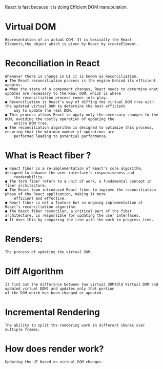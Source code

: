 React is fast because it is doing Efficient DOM manupulation.

# Virtual DOM 
    Representation of an actual DOM. It is besically the React Elements,the object which is given by React by createElement.

# Reconciliation in React 
    Whenever there is change in UI it is known as Reconciliation.
    ● The React reconciliation process is the engine behind its efficient updates. 
    ● When the state of a component changes, React needs to determine what updates are necessary to the Real DOM, which is where 
        the reconciliation process comes into play. 
    ● Reconciliation is React’s way of diffing the virtual DOM tree with the updated virtual DOM to determine the most efficient 
        way to update the real DOM. 
    ● This process allows React to apply only the necessary changes to the DOM, avoiding the costly operation of updating the 
        entire DOM tree. 
    ● The reconciliation algorithm is designed to optimize this process, ensuring that the minimum number of operations are 
        performed leading to potential performance.

# What is React fiber ? 
    ● React fiber is a re-implementation of React's core algorithm, designed to enhance the user interface’s responsiveness and 
        renderability. 
    ● The term fiber refers to a unit of work, a fundamental concept in fiber architecture. 
    ● The React team introduced React fiber to improve the reconciliation phase of the React application, making it more 
        efficient and effective. 
    ● React fiber is not a feature but an ongoing implementation of React’s reconciliation algorithm. 
    ● The React fiber reconciler, a critical part of the fiber architecture, is responsible for updating the user interfaces. 
    ● It does this by comparing the tree with the work in progress tree.

# Renders: 
    The process of updating the virtual DOM.

# Diff Algorithm 
    It find out the differance between two virtual DOM(Old Virtual DOM and updated virtual DOM) and updates only that portion 
    of the DOM which has been changed or updated.

# Incremental Rendering 
    The ability to split the rendering work in different chunks over multiple frames.

# How does render work? 
    Updating the UI based on virtual DOM changes.